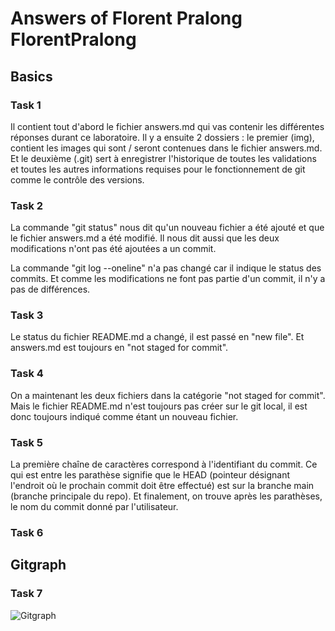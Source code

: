 # Answers of Florent Pralong FlorentPralong

## Basics

### Task 1

Il contient tout d'abord le fichier answers.md qui vas contenir les différentes réponses durant ce laboratoire. Il y a ensuite 2 dossiers : le premier (img), contient les images qui sont / seront contenues dans le fichier answers.md. Et le deuxième (.git) sert à enregistrer l'historique de toutes les validations et toutes les autres informations requises pour le fonctionnement de git comme le contrôle des versions.

### Task 2

La commande "git status"  nous dit qu'un nouveau fichier a été ajouté et que le fichier answers.md a été modifié. Il nous dit aussi que les deux modifications n'ont pas été ajoutées a un commit. 

La commande "git log --oneline" n'a pas changé car il indique le status des commits. Et comme les modifications ne font pas partie d'un commit, il n'y a pas de différences. 

### Task 3

Le status du fichier README.md a changé, il est passé en "new file". Et answers.md est toujours en "not staged for commit".

### Task 4

On a maintenant les deux fichiers dans la catégorie "not staged for commit". Mais le fichier README.md n'est toujours pas créer sur le git local, il est donc toujours indiqué comme étant un nouveau fichier.

### Task 5

La première chaîne de caractères correspond à l'identifiant du commit. Ce qui est entre les parathèse signifie que le HEAD (pointeur désignant l'endroit où le prochain commit doit être effectué) est sur la branche main (branche principale du repo). Et finalement, on trouve après les parathèses, le nom du commit donné par l'utilisateur.

### Task 6

## Gitgraph

### Task 7

![Gitgraph](img/gitgraph.svg)